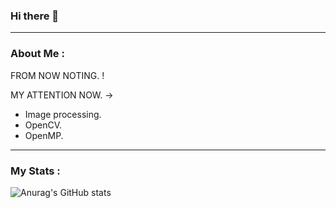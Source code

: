 ### Hi there 👋 
---
### About Me :
FROM NOW NOTING. ! <br/>

MY ATTENTION NOW. -> 
- Image processing.
- OpenCV.
- OpenMP.
---

### My Stats :
![Anurag's GitHub stats](https://github-readme-stats.vercel.app/api?username=KirttiphoomEarth&show_icons=true&theme=highcontrast)
<!--
**KirttiphoomEarth/KirttiphoomEarth** is a ✨ _special_ ✨ repository because its `README.md` (this file) appears on your GitHub profile.

Here are some ideas to get you started:

- 🔭 I’m currently working on ...
- 🌱 I’m currently learning ...
- 👯 I’m looking to collaborate on ...
- 🤔 I’m looking for help with ...
- 💬 Ask me about ...
- 📫 How to reach me: ...
- 😄 Pronouns: ...
- ⚡ Fun fact: ...
-->
